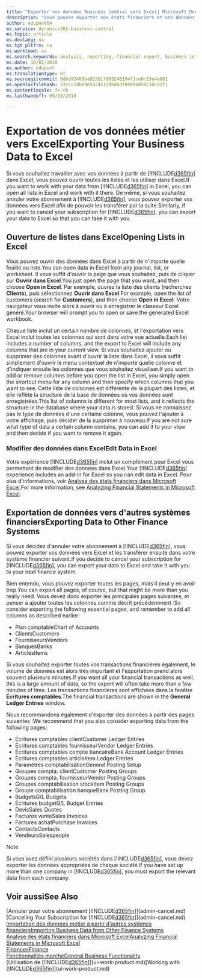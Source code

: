 ```yaml
---
title: "Exporter vos données Business Central vers Excel| Microsoft Docs"
description: "Vous pouvez exporter vos états financiers et vos données de veille économique de Business Central vers Excel, ou ouvrir vos données dans Excel."
author: edupont04
ms.service: dynamics365-business-central
ms.topic: article
ms.devlang: na
ms.tgt_pltfrm: na
ms.workload: na
ms.search.keywords: analysis, reporting, financial report, business intelligence, BI, Excel
ms.date: 10/01/2018
ms.author: edupont
ms.translationtype: HT
ms.sourcegitcommit: 9dbd92409ba02281f008246194f3ce0c53e4e001
ms.openlocfilehash: 33ccc1dbe9654245129bdbd760896054c10cd2f1
ms.contentlocale: fr-ch
ms.lasthandoff: 09/28/2018

---
```

# <a name="exporting-your-business-data-to-excel"></a><span data-ttu-id="246f8-103">Exportation de vos données métier vers Excel</span><span class="sxs-lookup"><span data-stu-id="246f8-103">Exporting Your Business Data to Excel</span></span>
<span data-ttu-id="246f8-104">Si vous souhaitez travailler avec vos données à partir de [!INCLUDE[d365fin](includes/d365fin_md.md)] dans Excel, vous pouvez ouvrir toutes les listes et les utiliser dans Excel.</span><span class="sxs-lookup"><span data-stu-id="246f8-104">If you want to work with your data from [!INCLUDE[d365fin](includes/d365fin_md.md)] in Excel, you can open all lists in Excel and work with it there.</span></span> <span data-ttu-id="246f8-105">De même, si vous souhaitez annuler votre abonnement à [!INCLUDE[d365fin](includes/d365fin_md.md)], vous pouvez exporter vos données vers Excel afin de pouvoir les transférer par la suite.</span><span class="sxs-lookup"><span data-stu-id="246f8-105">Similarly, if you want to cancel your subscription for [!INCLUDE[d365fin](includes/d365fin_md.md)], you can export your data to Excel so that you can take it with you.</span></span>

## <a name="opening-lists-in-excel"></a><span data-ttu-id="246f8-106">Ouverture de listes dans Excel</span><span class="sxs-lookup"><span data-stu-id="246f8-106">Opening Lists in Excel</span></span>
<span data-ttu-id="246f8-107">Vous pouvez ouvrir des données dans Excel à partir de n'importe quelle feuille ou liste.</span><span class="sxs-lookup"><span data-stu-id="246f8-107">You can open data in Excel from any journal, list, or worksheet.</span></span> <span data-ttu-id="246f8-108">Il vous suffit d'ouvrir la page que vous souhaitez, puis de cliquer sur **Ouvrir dans Excel**.</span><span class="sxs-lookup"><span data-stu-id="246f8-108">You just open the page that you want, and then choose **Open in Excel**.</span></span> <span data-ttu-id="246f8-109">Par exemple, ouvrez la liste des clients (recherchez **Clients**), puis sélectionnez **Ouvrir dans Excel**.</span><span class="sxs-lookup"><span data-stu-id="246f8-109">For example, open the list of customers (search for **Customers**), and then choose **Open in Excel**.</span></span> <span data-ttu-id="246f8-110">Votre navigateur vous invite alors à ouvrir ou à enregistrer le classeur Excel généré.</span><span class="sxs-lookup"><span data-stu-id="246f8-110">Your browser will prompt you to open or save the generated Excel workbook.</span></span>  

<span data-ttu-id="246f8-111">Chaque liste inclut un certain nombre de colonnes, et l'exportation vers Excel inclut toutes les colonnes qui sont dans votre vue actuelle.</span><span class="sxs-lookup"><span data-stu-id="246f8-111">Each list includes a number of columns, and the export to Excel will include any columns that are in your current view.</span></span> <span data-ttu-id="246f8-112">Si vous souhaitez ajouter ou supprimer des colonnes avant d'ouvrir la liste dans Excel, il vous suffit simplement d'ouvrir le menu contextuel de n'importe quelle colonne et d'indiquer ensuite les colonnes que vous souhaitez visualiser.</span><span class="sxs-lookup"><span data-stu-id="246f8-112">If you want to add or remove columns before you open the list in Excel, you simply open the shortcut menu for any column and then specify which columns that you want to see.</span></span> <span data-ttu-id="246f8-113">Cette liste de colonnes est différente de la plupart des listes, et elle reflète la structure de la base de données où vos données sont enregistrées.</span><span class="sxs-lookup"><span data-stu-id="246f8-113">This list of columns is different for most lists, and it reflects the structure in the database where your data is stored.</span></span> <span data-ttu-id="246f8-114">Si vous ne connaissez pas le type de données d'une certaine colonne, vous pouvez l'ajouter à votre affichage, puis décider de la supprimer à nouveau.</span><span class="sxs-lookup"><span data-stu-id="246f8-114">If you are not sure what type of data a certain column contains, you can add it to your view and then decide if you want to remove it again.</span></span>  

### <a name="edit-data-in-excel"></a><span data-ttu-id="246f8-115">Modifier des données dans Excel</span><span class="sxs-lookup"><span data-stu-id="246f8-115">Edit Data in Excel</span></span>
<span data-ttu-id="246f8-116">Votre expérience [!INCLUDE[d365fin](includes/d365fin_md.md)] inclut un complément pour Excel vous permettant de modifier des données dans Excel.</span><span class="sxs-lookup"><span data-stu-id="246f8-116">Your [!INCLUDE[d365fin](includes/d365fin_md.md)] experience includes an add-in for Excel so you can edit data in Excel.</span></span> <span data-ttu-id="246f8-117">Pour plus d'informations, voir [Analyse des états financiers dans Microsoft Excel](finance-analyze-excel.md).</span><span class="sxs-lookup"><span data-stu-id="246f8-117">For more information, see [Analyzing Financial Statements in Microsoft Excel](finance-analyze-excel.md).</span></span>  

## <a name="exporting-data-to-other-finance-systems"></a><span data-ttu-id="246f8-118">Exportation de données vers d'autres systèmes financiers</span><span class="sxs-lookup"><span data-stu-id="246f8-118">Exporting Data to Other Finance Systems</span></span>
<span data-ttu-id="246f8-119">Si vous décidez d'annuler votre abonnement à [!INCLUDE[d365fin](includes/d365fin_md.md)], vous pouvez exporter vos données vers Excel et les transférer ensuite dans votre système financier suivant.</span><span class="sxs-lookup"><span data-stu-id="246f8-119">If you decide to cancel your subscription for [!INCLUDE[d365fin](includes/d365fin_md.md)], you can export your data to Excel and take it with you to your next finance system.</span></span>  

<span data-ttu-id="246f8-120">Bien entendu, vous pouvez exporter toutes les pages, mais il peut y en avoir trop.</span><span class="sxs-lookup"><span data-stu-id="246f8-120">You can export all pages, of course, but that might be more than you really need.</span></span> <span data-ttu-id="246f8-121">Vous devez donc exporter les principales pages suivantes, et penser à ajouter toutes les colonnes comme décrit précédemment :</span><span class="sxs-lookup"><span data-stu-id="246f8-121">So consider exporting the following essential pages, and remember to add all columns as described earlier:</span></span>  

* <span data-ttu-id="246f8-122">Plan comptable</span><span class="sxs-lookup"><span data-stu-id="246f8-122">Chart of Accounts</span></span>  
* <span data-ttu-id="246f8-123">Clients</span><span class="sxs-lookup"><span data-stu-id="246f8-123">Customers</span></span>  
* <span data-ttu-id="246f8-124">Fournisseurs</span><span class="sxs-lookup"><span data-stu-id="246f8-124">Vendors</span></span>  
* <span data-ttu-id="246f8-125">Banques</span><span class="sxs-lookup"><span data-stu-id="246f8-125">Banks</span></span>  
* <span data-ttu-id="246f8-126">Articles</span><span class="sxs-lookup"><span data-stu-id="246f8-126">Items</span></span>  

<span data-ttu-id="246f8-127">Si vous souhaitez exporter toutes vos transactions financières également, le volume de données est alors très important et l'exportation prend alors souvent plusieurs minutes.</span><span class="sxs-lookup"><span data-stu-id="246f8-127">If you want all your financial transactions as well, this is a large amount of data, so the export will often take more than a few minutes of time.</span></span> <span data-ttu-id="246f8-128">Les transactions financières sont affichées dans la fenêtre **Écritures comptables**.</span><span class="sxs-lookup"><span data-stu-id="246f8-128">The financial transactions are shown in the **General Ledger Entries** window.</span></span>  

<span data-ttu-id="246f8-129">Nous recommandons également d'exporter des données à partir des pages suivantes :</span><span class="sxs-lookup"><span data-stu-id="246f8-129">We recommend that you also consider exporting data from the following pages:</span></span>  

* <span data-ttu-id="246f8-130">Écritures comptables client</span><span class="sxs-lookup"><span data-stu-id="246f8-130">Customer Ledger Entries</span></span>  
* <span data-ttu-id="246f8-131">Écritures comptables fournisseur</span><span class="sxs-lookup"><span data-stu-id="246f8-131">Vendor Ledger Entries</span></span>  
* <span data-ttu-id="246f8-132">Écritures comptables compte bancaire</span><span class="sxs-lookup"><span data-stu-id="246f8-132">Bank Account Ledger Entries</span></span>  
* <span data-ttu-id="246f8-133">Écritures comptables article</span><span class="sxs-lookup"><span data-stu-id="246f8-133">Item Ledger Entries</span></span>  
* <span data-ttu-id="246f8-134">Paramètres comptabilisation</span><span class="sxs-lookup"><span data-stu-id="246f8-134">General Posting Setup</span></span>  
* <span data-ttu-id="246f8-135">Groupes compta. client</span><span class="sxs-lookup"><span data-stu-id="246f8-135">Customer Posting Groups</span></span>  
* <span data-ttu-id="246f8-136">Groupes compta. fournisseur</span><span class="sxs-lookup"><span data-stu-id="246f8-136">Vendor Posting Groups</span></span>  
* <span data-ttu-id="246f8-137">Groupes comptabilisation stock</span><span class="sxs-lookup"><span data-stu-id="246f8-137">Item Posting Groups</span></span>  
* <span data-ttu-id="246f8-138">Groupe comptabilisation banque</span><span class="sxs-lookup"><span data-stu-id="246f8-138">Bank Posting Group</span></span>  
* <span data-ttu-id="246f8-139">Budgets</span><span class="sxs-lookup"><span data-stu-id="246f8-139">G/L Budgets</span></span>  
* <span data-ttu-id="246f8-140">Écritures budget</span><span class="sxs-lookup"><span data-stu-id="246f8-140">G/L Budget Entries</span></span>  
* <span data-ttu-id="246f8-141">Devis</span><span class="sxs-lookup"><span data-stu-id="246f8-141">Sales Quotes</span></span>  
* <span data-ttu-id="246f8-142">Factures vente</span><span class="sxs-lookup"><span data-stu-id="246f8-142">Sales Invoices</span></span>  
* <span data-ttu-id="246f8-143">Factures achat</span><span class="sxs-lookup"><span data-stu-id="246f8-143">Purchase Invoices</span></span>  
* <span data-ttu-id="246f8-144">Contacts</span><span class="sxs-lookup"><span data-stu-id="246f8-144">Contacts</span></span>  
* <span data-ttu-id="246f8-145">Vendeurs</span><span class="sxs-lookup"><span data-stu-id="246f8-145">Salespeople</span></span>  

> [!NOTE]  
>   <span data-ttu-id="246f8-146">Si vous avez défini plusieurs sociétés dans [!INCLUDE[d365fin](includes/d365fin_md.md)], vous devez exporter les données appropriées de chaque société.</span><span class="sxs-lookup"><span data-stu-id="246f8-146">If you have set up more than one company in [!INCLUDE[d365fin](includes/d365fin_md.md)], you must export the relevant data from each company.</span></span>

## <a name="see-also"></a><span data-ttu-id="246f8-147">Voir aussi</span><span class="sxs-lookup"><span data-stu-id="246f8-147">See Also</span></span>
<span data-ttu-id="246f8-148">[Annuler pour votre abonnement [!INCLUDE[d365fin](includes/d365fin_md.md)]](admin-cancel.md)</span><span class="sxs-lookup"><span data-stu-id="246f8-148">[Canceling Your Subscription for [!INCLUDE[d365fin](includes/d365fin_md.md)]](admin-cancel.md)</span></span>  
[<span data-ttu-id="246f8-149">Importation des données métier à partir d'autres systèmes financiers</span><span class="sxs-lookup"><span data-stu-id="246f8-149">Importing Business Data from Other Finance Systems</span></span>](across-import-data-configuration-packages.md)  
[<span data-ttu-id="246f8-150">Analyse des états financiers dans Microsoft Excel</span><span class="sxs-lookup"><span data-stu-id="246f8-150">Analyzing Financial Statements in Microsoft Excel</span></span>](finance-analyze-excel.md)  
[<span data-ttu-id="246f8-151">Finances</span><span class="sxs-lookup"><span data-stu-id="246f8-151">Finance</span></span>](finance.md)  
[<span data-ttu-id="246f8-152">Fonctionnalités marché</span><span class="sxs-lookup"><span data-stu-id="246f8-152">General Business Functionality</span></span>](ui-across-business-areas.md)  
<span data-ttu-id="246f8-153">[Utilisation de [!INCLUDE[d365fin](includes/d365fin_md.md)]](ui-work-product.md)</span><span class="sxs-lookup"><span data-stu-id="246f8-153">[Working with [!INCLUDE[d365fin](includes/d365fin_md.md)]](ui-work-product.md)</span></span>  

